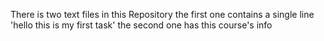 There is two text files in this Repository 
the first one contains a single line 'hello this is my first task'
the second one has this course's info 
